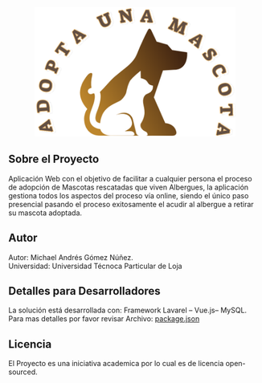 <p align="center"><img src="https://github.com/LordZapallo/Adopcion-Mascotas/blob/main/public/imagenes/avt.png" width="400"></p>



<!--[![Everything Is AWESOME](https://img.youtube.com/vi/TKLimF9yoJ8/0.jpg)](https://www.youtube.com/watch?v=TKLimF9yoJ8 "Everything Is AWESOME")-->

## Sobre el Proyecto
Aplicación Web con el objetivo de facilitar a cualquier persona el proceso de adopción de Mascotas rescatadas que viven Albergues, la aplicación gestiona todos los aspectos del proceso vía online, siendo el único paso presencial pasando el proceso exitosamente el acudir al albergue a retirar su mascota adoptada.

## Autor
Autor: Michael Andrés Gómez Núñez.  <br>   Universidad: Universidad Técnoca Particular de Loja

## Detalles para Desarrolladores
La solución está desarrollada con: Framework Lavarel – Vue.js– MySQL.<br> 
Para mas detalles por favor revisar Archivo: <a href="https://github.com/LordZapallo/Adopcion-Mascotas/blob/main/package.json">package.json</a>

## Licencia
El Proyecto es una iniciativa academica por lo cual es de licencia open-sourced.
